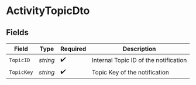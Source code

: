 # ActivityTopicDto


## Fields

| Field                                 | Type                                  | Required                              | Description                           |
| ------------------------------------- | ------------------------------------- | ------------------------------------- | ------------------------------------- |
| `TopicID`                             | *string*                              | :heavy_check_mark:                    | Internal Topic ID of the notification |
| `TopicKey`                            | *string*                              | :heavy_check_mark:                    | Topic Key of the notification         |
